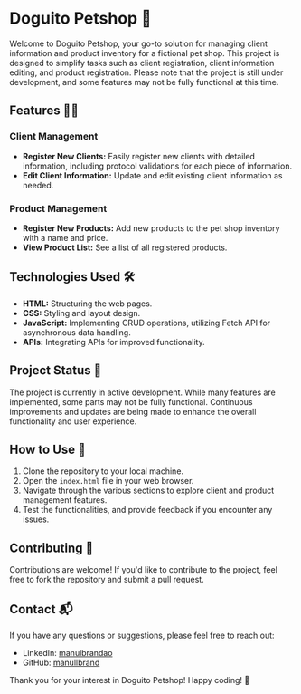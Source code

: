 # Doguito Petshop 🐾

Welcome to Doguito Petshop, your go-to solution for managing client information and product inventory for a fictional pet shop. This project is designed to simplify tasks such as client registration, client information editing, and product registration. Please note that the project is still under development, and some features may not be fully functional at this time.

## Features 🐶🛒

### Client Management
- **Register New Clients:** Easily register new clients with detailed information, including protocol validations for each piece of information.
- **Edit Client Information:** Update and edit existing client information as needed.

### Product Management
- **Register New Products:** Add new products to the pet shop inventory with a name and price.
- **View Product List:** See a list of all registered products.

## Technologies Used 🛠️

- **HTML:** Structuring the web pages.
- **CSS:** Styling and layout design.
- **JavaScript:** Implementing CRUD operations, utilizing Fetch API for asynchronous data handling.
- **APIs:** Integrating APIs for improved functionality.

## Project Status 🚧

The project is currently in active development. While many features are implemented, some parts may not be fully functional. Continuous improvements and updates are being made to enhance the overall functionality and user experience.

## How to Use 🚀

1. Clone the repository to your local machine.
2. Open the `index.html` file in your web browser.
3. Navigate through the various sections to explore client and product management features.
4. Test the functionalities, and provide feedback if you encounter any issues.

## Contributing 🤝

Contributions are welcome! If you'd like to contribute to the project, feel free to fork the repository and submit a pull request.

## Contact 📬

If you have any questions or suggestions, please feel free to reach out:

- LinkedIn: [manulbrandao](www.linkedin.com/in/manulbrandao)
- GitHub: [manullbrand](https://github.com/manullbrand)

Thank you for your interest in Doguito Petshop! Happy coding! 🐾
